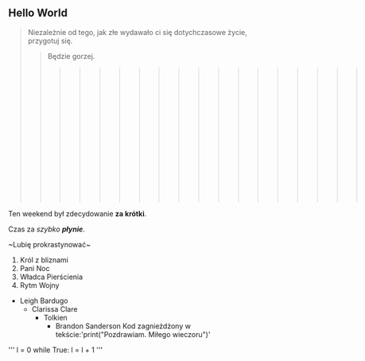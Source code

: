 ## Hello World 

>Niezależnie od tego, jak złe wydawało ci się dotychczasowe życie, przygotuj się.
>>Będzie gorzej.
>>>>>>>>>>>>>>>>>>>>>>>>>>>>>>>*Brandon Sanderson*

Ten weekend był zdecydowanie **za krótki**.

Czas za *szybko* ***płynie***.

~Lubię prokrastynować~

1. Król z bliznami
2. Pani Noc
3. Władca Pierścienia
4. Rytm Wojny

- Leigh Bardugo
	- Clarissa Clare
		- Tolkien
			- Brandon Sanderson
Kod zagnieżdżony w tekście:'print("Pozdrawiam. Miłego wieczoru")'
		
'''
l = 0
while True:
	l = l + 1
'''


